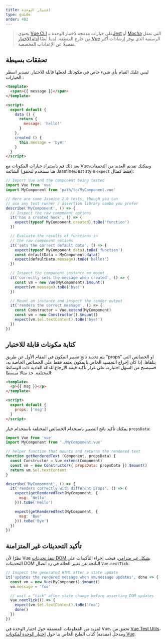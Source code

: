 ```yaml
---
title: اختبار الوحدة
type: guide
order: 402
---
```


> يحتوي [Vue CLI](https://cli.vuejs.org) على خيارات مدمجة لاختبار الوحدة بـ[Jest](https://github.com/facebook/jest) أو [Mocha](https://mochajs.org/) التي تعمل من خارج المنطقة. لدينا أيضًا [أداة الاختبار Vue](https://vue-test-utils.vuejs.org/) الرسمية الذي يوفر إرشادات أكثر تفصيلًا عن الإعدادات المخصصة.

## تحققات بسيطة

ليس عليك القيام بأي شيء خاص في مكوناتك لجعلها قابلة للاختبار. تصدير اسطر الخيارات :

``` html
<template>
  <span>{{ message }}</span>
</template>

<script>
  export default {
    data () {
      return {
        message: 'hello!'
      }
    },
    created () {
      this.message = 'bye!'
    }
  }
</script>
```

بعد ذلك قم باستيراد خيارات المكونات مع Vue،ويمكنك تقديم العديد من التحققات الشائعة (هنا نستخدم لتحقق Jasmine/Jest style `expect` فقط كمثال):

``` js
// Import Vue and the component being tested
import Vue from 'vue'
import MyComponent from 'path/to/MyComponent.vue'

// Here are some Jasmine 2.0 tests, though you can
// use any test runner / assertion library combo you prefer
describe('MyComponent', () => {
  // Inspect the raw component options
  it('has a created hook', () => {
    expect(typeof MyComponent.created).toBe('function')
  })

  // Evaluate the results of functions in
  // the raw component options
  it('sets the correct default data', () => {
    expect(typeof MyComponent.data).toBe('function')
    const defaultData = MyComponent.data()
    expect(defaultData.message).toBe('hello!')
  })

  // Inspect the component instance on mount
  it('correctly sets the message when created', () => {
    const vm = new Vue(MyComponent).$mount()
    expect(vm.message).toBe('bye!')
  })

  // Mount an instance and inspect the render output
  it('renders the correct message', () => {
    const Constructor = Vue.extend(MyComponent)
    const vm = new Constructor().$mount()
    expect(vm.$el.textContent).toBe('bye!')
  })
})
```

## كتابة مكونات قابلة للاختبار

يتم تحديد ناتج تصيير المكون في المقام الأول عن طريق "props" او الخصائص التي يتلقاها. إذا كان إخراج التجسيد الخاص بالمكون يعتمد فقط على الخصائص الخاصة به، فسيصبح من السهل اختباره، على غرار تأكيد قيمة الإرجاع للدالة العادية ذات الوسائط المختلفة. خذ مثالا مبسطا:

``` html
<template>
  <p>{{ msg }}</p>
</template>

<script>
  export default {
    props: ['msg']
  }
</script>
```

يمكنك تأكيد ناتج التصيير باستخدام الخصائص المختلفة باستخدام خيار `propsData`:

``` js
import Vue from 'vue'
import MyComponent from './MyComponent.vue'

// helper function that mounts and returns the rendered text
function getRenderedText (Component, propsData) {
  const Constructor = Vue.extend(Component)
  const vm = new Constructor({ propsData: propsData }).$mount()
  return vm.$el.textContent
}

describe('MyComponent', () => {
  it('renders correctly with different props', () => {
    expect(getRenderedText(MyComponent, {
      msg: 'Hello'
    })).toBe('Hello')

    expect(getRenderedText(MyComponent, {
      msg: 'Bye'
    })).toBe('Bye')
  })
})
```

## تأكيد التحديثات غير المتزامنة

نظرًا لأن Vue [تنفذ تحديثات DOM بشكل غير متزامن](reactivity.html#Async-Update-Queue)، فيجب إجراء التأكيدات على التحديثات DOM الناتجة عن تغيير الحالة في رد اتصال `Vue.nextTick`:

``` js
// Inspect the generated HTML after a state update
it('updates the rendered message when vm.message updates', done => {
  const vm = new Vue(MyComponent).$mount()
  vm.message = 'foo'

  // wait a "tick" after state change before asserting DOM updates
  Vue.nextTick(() => {
    expect(vm.$el.textContent).toBe('foo')
    done()
  })
})
```

لمزيد من المعلومات المتعمقة حول اختبار الوحدة في Vue، تحقق من [Vue Test Utils](https://vue-test-utils.vuejs.org/)، ومدخل (مقدمة) كتاب الطبخ الخاص بنا حول [اختبار الوحدة لمكونات Vue](https://vuejs.org/v2/cookbook/unit-testing-vue-components.html).
